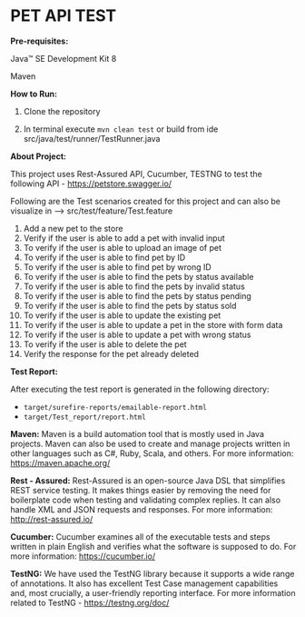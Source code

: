 # PET API TEST

**Pre-requisites:**

Java™ SE Development Kit 8

Maven


**How to Run:**

1. Clone the repository

2. In terminal execute ```mvn clean test``` or build from ide src/java/test/runner/TestRunner.java


**About Project:**

This project uses Rest-Assured API, Cucumber, TESTNG to test the following API - https://petstore.swagger.io/

Following are the Test scenarios created for this project and can also be visualize in --> src/test/feature/Test.feature

1. Add a new pet to the store
2. Verify if the user is able to add a pet with invalid input
3. To verify if the user is able to upload an image of pet
4. To verify if the user is able to find pet by ID
5. To verify if the user is able to find pet by wrong ID
6. To verify if the user is able to find the pets by status available
7. To verify if the user is able to find the pets by invalid status
8. To verify if the user is able to find the pets by status pending
9. To verify if the user is able to find the pets by status sold
10. To verify if the user is able to update the existing pet
11. To verify if the user is able to update a pet in the store with form data
12. To verify if the user is able to update a pet with wrong status
13. To verify if the user is able to delete the pet
14. Verify the response for the pet already deleted

**Test Report:**

After executing the test report is generated in the following directory:
- ```target/surefire-reports/emailable-report.html```
- ```target/Test_report/report.html```


**Maven:**
Maven is a build automation tool that is mostly used in Java projects. Maven can also be used to create and manage projects written in other languages such as C#, Ruby, Scala, and others. For more information: https://maven.apache.org/

**Rest - Assured:**
Rest-Assured is an open-source Java DSL that simplifies REST service testing. It makes things easier by removing the need for boilerplate code when testing and validating complex replies. It can also handle XML and JSON requests and responses. For more information: http://rest-assured.io/

**Cucumber:**
Cucumber examines all of the executable tests and steps written in plain English and verifies what the software is supposed to do. For more information: https://cucumber.io/

**TestNG:**
We have used the TestNG library because it supports a wide range of annotations. It also has excellent Test Case management capabilities and, most crucially, a user-friendly reporting interface. For more information related to TestNG - https://testng.org/doc/

